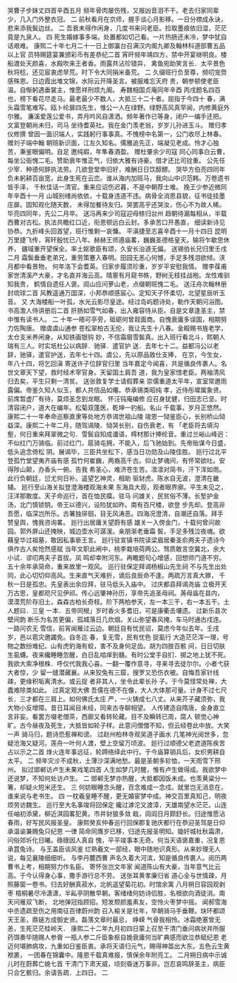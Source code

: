 <!-- { "loadSidebar": true } -->
哭曹子步妹丈四首辛酉五月
频年骨肉屡伤残，又报凶音泪不干。老去归家同辈少，几入门外整衣冠。
二
前秋看月在京师，握手谈心月影移。一日分襟成永诀，悲来添我鬓边丝。
二
吾衰未得作闲身，几度书来问老臣。捡取墨痕依旧湿，茫茫竟是九泉人。
四
死生婚嫁事多端，处置都如切己看。一片热肠还未冷，梦中犹自话艰难。
康熙二十年七月二十一日上御瀛台召满汉内阁九卿及翰林科道部曹五品以上官
员特赐筵宴兼颁彩币有差恭纪二首
宵旰频年靖四方，禁中开宴继明良。楼船渡处天颜喜，水殿吹来王者香。雨露共沾珍错异，
禽鱼宛助笑言长．太平景色秋将稔，还见宸衷虑旱荒。时下令大同捐米备荒。
二
久缀班行负至尊，频叨宠赍感殊恩。日边霞出堆文锦，水际云开降圣言。被服难忘天府
贵，朝参顿使老臣温。自惭躬遇垂裳主，惟愿祥刑烦九阍。
寿魏相国贞庵同年辛酉
丙戌题名四百也，榜下看花尽走马。最老最少不数人，大抵三十二十者。屈指于今四十
春，满头霜雪笔难写。瓯卜纶扉四先生，惟公一人在绿野。绿野高风真罕闻，内修黄庭外尔雅。
濂溪爱莲公爱书，弄月吟风自潇洒。频年著作已等身，闭户一编手还把。文富登朝尚未归，司马
坐待耆英社。我在金门羡老翁，岁岁儿孙进玉斗。
赠归孝仪修撰
曾因一面识端人，实践躬行事事真。不愧榜中名第一，公门收尽上林春。
赠刘子端中翰
朝班新识面，江左久知名。儒雅追先正，端凝见老成。怜才心独苦，秉鉴眼偏明。自足
邀纯嘏，年隼春酒盈。
赠杜肇余少司寇
同心同事白云曹，每坐公衙愧二毛。赞助衰年惟正气，归依大雅有诗豪。借才还比司铨重。
公先任少宰．种德何辞执法劳。几欲登堂申旧好，难酬日日饮醇醪。
哭毕方伯亮四同年
负未躬耕百亩宽，此身生死在云峦。谁从海内加班马，我向山中识范韩。万卷遗书皆手泽，
千秋佳话一清官。重来应诏伤迟暮，不是中朝荐士难。
挽王少参近微同年辛酉十一月
山城别绪尚依依，十载身违道不违。病骨全消恩县貌，征书徒挂墨庄扉。固知观化随天数，
未得加餐待友归。哭罢高乎还哭汝，伤心不为故人稀。毕亮四同年，先公二月卒。
送冯再来少司寇迎母榇归台州
趋朝待漏每相从，半载西曹对古松。执法共瞻红口近，衔恩顿远白云封。多承苦口开愚直，
细读新诗见协恭。九折峰头回首望，班行惟剩一哀慵。
平滇捷至志喜辛酉十一月十四日
昆明万里捷飞传，宵旰殷忧已八年。赫赫王师遵庙畧，巍巍圣德格皇天。输将乍歇思休养，
疆域重开望保全。率土妪歌臣有颂，久安长治道无偏。
送锡伯长兄归里壬戌二月
霜鬓垂垂老弟兄，重劳策蹇入春明。田园无恙心何憾，手足多残泪欲倾。浃月都中看景物，
何年洛下会耆英。归家步履须珍重，岁岁平安慰我情。
赠李葆甫
家世清溪产大豪，才名直并海云高。晴窻有月窥书帙，野树无枝挂战袍。龙性难驯知我贵，
鹤情自遗任人褒。闾山应问萝山老，点缀朝班愧二毛。
送汪舟次翰林册封琉球二首
风教遥通万国深，小邦恭顺感宸心。定知天子怀柔切，北望星辰听玉音。
又
大海楼船一叶孤，水光云影尽皇途。经过岛屿题诗处，勒作天朝问浴图。
书高澹人侍讲册后二首
肝肠如雪气如春，出入雍容侍从臣。自是文章逢圣主，禁中惟有读书人。
二
十年一晤可亭旁，砥砺何曾觌面商。自愧衰庸多误国，相期努力佐陶唐。
赠虞虞山通参
苍松翠柏古无伦，我让先生十八春。金殿赐书旌老学，太仓支米养闲身。从知铁画银钩
妙，不信霜眉雪鬓真。出入班行看北斗，熙朝人瑞有三人。时实坁杜公以病辞．驰驿．遣官护
送．去年七十二。益都冯公以老辞，驰驿，遣官护送，去年七十四。虞公，先以原品致仕支捧，
在京，今生女，年八十四，将乞回滇
寄送许子位辞官归里
当年嘉定今闻喜，共是循良传裹人。名世文章天下望，救时经术宰官身。天留国土肩吾
道，我为皇家惜老臣。两袖清风归去矣，平生只剩一清贫。
送张敦复学士请假葬亲
崇儒重道太平年，宣室常邀雨露偏。帝鉴久知人似玉，都人共信品如僊。恭承锡类昭纯
孝，近侍彤墀属象贤。前席暂虚厂有待，莫烦圣念到龙眠。
怀汪钝庵编修
应召身犹健，归田志已坚。时清容闭户，道大在编年。松菊双蓬医，乾坤一钓船。名山
千载事，岁月正悠然。
康熙二十一年奉命巡察直隶等处地方恭谒世祖山陵
竣恩一恸鉴臣心，长别桥山恸益深。康熙二十年二月，随驾谒陵、恸哭长别，自伤衰老，有
「老臣将去填沟壑，何日重来拜翠微之句．雪鬓自知成谶语，樗材那计捧纶音。重过兰峪山峰迥：
不似红门万骑临。前过红门，扈骑屯拥，不能入，后飞驰始到。先帝贻谋今日盛，低头追念倚松
阴。展谒毕，三臣共坐松下，感当日功勋及山陵佳胜。
廵行过北平登孤竹堂望夷齐庙有感
孤竹何崔巍，两裔高千古。仰止梦魂间，有怀常欲吐。安得陟山颠，办香头一俯。告我
希圣心，难济苍生苦。凛凛对简书，汗下浑如雨。此行负朝廷，愆尤何日补。遥望乞神灵，相助
驱豺虎。陈水自无波，澄清在畿辅。
廵行至山海关拟登澄海楼观海未果
东海具大观，观者眼界廓。平生未见之，汪洋那敢度。天子命巡行，首在恤民瘼。驻马
问雄关，民贫俗不薄。长堑护金汤，北门慎锁钥。帝王以德兴，设险犹如昨。南有百尺楼，欲登
步先却。登高非吾愿，临深岂所乐。古署独徘徊，目无风涛恶。四海况澄清，自潮还自落。拜手
赞皇舆，愧我咨询畧。
廵行出居庸关望蔚有感
雄关一入傍金门，十载何曾问故园。郭外屏山还掩映，城边壶水可潺湲。亲朋渐老垂霜
鬓，手足多残泣夜魂。欲藉皇华过祖墓，敢因私事亵王言。
廵行驻宣镇书院读梁眉居秦圣俞两夫子遗诗今俱作古人矣怆然感赋
当年文职此闸中，桃李栽培荷两公。驽质敢言空冀北，余大小试．谬叨两夫子首拔。凤
鸣却幸附河东。再瞻题句心增感，回想师门道不穷。五十余年承简命，重来故里一观风。
巡行驻保定拜谒杨椒山先生祠
不与先生出处同，此心切切仰高风。生来直气天难折，谪后良辰命不逢。两疏万言真大罪，
千秋一日是孤忠。先皇表出余应拜，驻马低头入庙中。
过庆都县拜谒尧庙
立极开天万古思，皇都咫尺见伊祁。传心远肇神孙历，享帝先追圣母祠。荛母庙在县内，
漠漠荒阶存旧土，森森古柏长奇枝。阶下两柏参天，左一本三干，右一本五干。土人题曰．三皇
一本．五帝同根」岁时香火多耆旧，可是康衢击壤遗。
过新乐县次壁间韵
断乐为名苦更偏，孤城落日几炊烟。关山弥望春风掩，车马时通古戍连。一路问农无
雪信，前宵闻雁过云边。朝廷自有忧民诏，莫虑今年似去年。壬戌岁，邑以雹灾邀蠲免。自冬迄
春，复无雪，民有忧色
捉虱行
大造茫茫浑一理，号物之数纷难纪。山有虎豹海有蛟，害不及身何足齿。胡为四肢百骸
间，日日切肤生虱蠛。夜来纔睡睡忽醒，白日乱啮痒到髓。有时公堂手自扪．掷之地上犹不死。
我欲大索净根株．呼仅代我我心喜。一翻一覆作意寻，寻来寻去徒尔尔。小者弋获大者惊，少
留一缝潜藏襄。从来狡兔有三窟，搜罗又恐伤衣被。自悔吾家针线疎，更缘积垢离清水。或云捉
者非其人，坐令此辈长孙
子。于今莫怪常处禅，大蠹难除类如此。
过真定观大佛
吾儒在德不在像，大人大体那可量。计身不过七尺长．三才都在三肩上。如何佛氏太庄
严，一火铸成七八丈。从来芥子藏须弥，我大物小反增障。昔日耳闻目未经，同来古寺聊相望。
人传建造自隋唐，金身直立言非妄。看罢方啜老僧茶，西廊又看转轮藏。目不及瞬转已周，腐人
顿觉心神旷。古今昼夜及死生，大抵皆如轮子样。此意问僧僧不知，但云经卷此中放。大笑一声
骑马归，题诗恐惹禅和谤。
过赵州柏林寺观吴道子画水
几笔神光阅世多，忽疑沧海又疑河。莲舟一叶何人渡，壁上空留万顷波。
廵行过顺德父老遮道陈疾苦占以示之二首
烽火连年事远征，轮蹄络绎此中行。于今庙算销兵后，女织男耕自太平。
二
频年灾沴不成秋，土薄沙深满地愁。最是圣朝多轸恤，一天雨雪下邢州。
拟过邯郸访卢生未果戏笔四首
人生如梦几时醒，惟有卢生做得成。我欲梦中还说梦，不知何处访卢生。
二
邯郸无梦亦热醒，大抵都因饭未成。也羡黄粱分一箸，却疑火短米还生。
三
何妨眼睡念头醒，百念难成一念戍。就里岂无消息在，谁来说与老书生。
四
一枕羲皇睡不醒，更无婚宦梦中成。神交百里真知己，明夜烦劳访魏生。
巡行至大名事竣将回保定
纔过滹沱又渡漳，天雄南望水茫茫。山连任岫初添黛，柳近淇园畧犯黄。市井豺狼多敛
戢，闾阎日月颇舒长。归途惟愿沾春雨，好写民风报圣皇。
康熙癸亥仲春巡行回保郡复驰庆都行在恭迎圣驾是日仰承温谕兼赐兔只纪恩
一律
简命同膺岁已移，归途先报圣明知。锄奸城社秋霜肃，问俗郊圻化日曦。碌碌因人真自
愧，平平竣事本无奇。何当天语褒嘉重，况复恩承罝兔诗。
与王盖臣谈风鉴
烂熟羲文一部经，眼中随地识真形。从来妙理无人说，每见襄陵细细听。
与李丹麓西曹
声名久着大河滨，知是循良传裹人。阅历两曹书上考，相期努力作名臣。
寄怀张岂文年家
闻道陈山有大豪，当年意气比云高。于今认得身心事，撒手游行总不劳。
送张耳黄孝廉归省
道心全与世情疎，月照藤窗一卷书。归去好酬真菽水，北帆遥望菊花初。时馆余寓
八月朔日容园观剥枣
梧桐暑尽冷潇潇，半畆亭阴散早朝。客绪绪何妨诗侣胜，名根欲向酒徒消。南天问雁双飞断，
北地弹冠指顾招。短发颓颜羞素友，空怜火枣梦中摇。
闻郝雪海中丞遗疏至伤之用南征百律蔚州韵
召入榆关是壮年，早朝骑马手垂鞭。玦环都颂天王圣，鼎链方成御史贤。磊落文章时最忌，
峥嵘
气骨我相怜。冰霜绝塞曾无恙，生死茫茫桂岭天．
康熙二十二年九月初四日蒙上召至干清门垂问病状并所服药饵奏毕随赐人参膏
一瓶人参二斤臣象枢自娩衰庸何当旷典感而欲泣恭赋纪恩
老迈何堪肺病攻，九重如日鉴臣衷。承将天语归元气，赐得神苗出大东。五色云生黄袱裹，
一团春在锦囊中。隆恩千载真难报，慎保余年附亮工。
二月朔日病中示诚儿时在蔚葬亡媳七首
干清门下肃天威，顷刻昏迷万事非。岂忍哀鸣辞圣主，病臣只合乞骸归。余请告疏．上四日。
二

